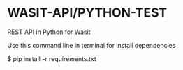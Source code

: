 # WASIT-API/PYTHON-TEST
REST API in Python for Wasit

Use this command line in terminal for install dependencies

$ pip install -r requirements.txt
